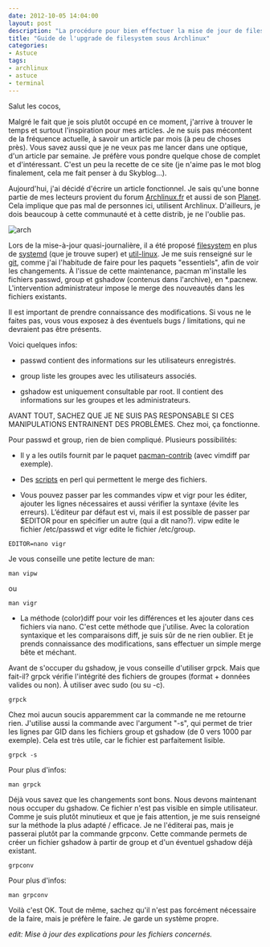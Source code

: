```yaml
---
date: 2012-10-05 14:04:00
layout: post
description: "La procédure pour bien effectuer la mise de jour de filesystem, avec la distribution Archlinux."
title: "Guide de l'upgrade de filesystem sous Archlinux"
categories:
- Astuce
tags:
- archlinux
- astuce
- terminal
---
```


Salut les cocos,

Malgré le fait que je sois plutôt occupé en ce moment, j'arrive à trouver le temps et surtout l'inspiration pour mes articles. Je ne suis pas mécontent de la fréquence actuelle, à savoir un article par mois (à peu de choses près). Vous savez aussi que je ne veux pas me lancer dans une optique, d'un article par semaine. Je préfère vous pondre quelque chose de complet et d'intéressant. C'est un peu la recette de ce site (je n'aime pas le mot blog finalement, cela me fait penser à du Skyblog...).

<!-- more -->

Aujourd'hui, j'ai décidé d'écrire un article fonctionnel. Je sais qu'une bonne partie de mes lecteurs provient du forum [Archlinux.fr](http://forums.archlinux.fr/) et aussi de son [Planet](http://planet.archlinux.fr/). Cela implique que pas mal de personnes ici, utilisent Archlinux. D'ailleurs, je dois beaucoup à cette communauté et à cette distrib, je ne l'oublie pas.

<img class="imgcenter" alt="arch" src="http://linuxien.legtux.org/uploads/images/2012/10/archlinux.png">

Lors de la mise-à-jour quasi-journalière, il a été proposé [filesystem](http://www.archlinux.org/packages/core/any/filesystem/) en plus de [systemd](http://www.archlinux.org/packages/core/x86_64/systemd/) (que je trouve super) et [util-linux](http://www.archlinux.org/packages/core/x86_64/util-linux/). Je me suis renseigné sur le [git](https://projects.archlinux.org/svntogit/packages.git/log/trunk?h=packages/filesystem), comme j'ai l'habitude de faire pour les paquets "essentiels", afin de voir les changements. À l'issue de cette maintenance, pacman m'installe les fichiers passwd, group et gshadow (contenus dans l'archive), en *.pacnew. L'intervention administrateur impose le merge des nouveautés dans les fichiers existants.

Il est important de prendre connaissance des modifications. Si vous ne le faites pas, vous vous exposez à des éventuels bugs / limitations, qui ne devraient pas être présents.

Voici quelques infos:

- passwd contient des informations sur les utilisateurs enregistrés.

- group liste les groupes avec les utilisateurs associés.

- gshadow est uniquement consultable par root. Il contient des informations sur les groupes et les administrateurs.

AVANT TOUT, SACHEZ QUE JE NE SUIS PAS RESPONSABLE SI CES MANIPULATIONS ENTRAINENT DES PROBLÈMES. Chez moi, ça fonctionne.

Pour passwd et group, rien de bien compliqué. Plusieurs possibilités:

- Il y a les outils fournit par le paquet [pacman-contrib](http://www.archlinux.org/packages/community/any/pacman-contrib/) (avec vimdiff par exemple).

- Des [scripts](http://xyne.archlinux.ca/projects/pacnew_scripts/) en perl qui permettent le merge des fichiers.

- Vous pouvez passer par les commandes vipw et vigr pour les éditer, ajouter les lignes nécessaires et aussi vérifier la syntaxe (évite les erreurs). L’éditeur par défaut est vi, mais il est possible de passer par $EDITOR pour en spécifier un autre (qui a dit nano?). vipw edite le fichier /etc/passwd et vigr edite le fichier /etc/group.

`EDITOR=nano vigr`

Je vous conseille une petite lecture de man:

	man vipw

ou

	man vigr

- La méthode (color)diff pour voir les différences et les ajouter dans ces fichiers via nano. C'est cette méthode que j'utilise. Avec la coloration syntaxique et les comparaisons diff, je suis sûr de ne rien oublier. Et je prends connaissance des modifications, sans effectuer un simple merge bête et méchant.

Avant de s'occuper du gshadow, je vous conseille d'utiliser grpck. Mais que fait-il? grpck vérifie l'intégrité des fichiers de groupes (format + données valides ou non). À utiliser avec sudo (ou su -c).

	grpck

Chez moi aucun soucis apparemment car la commande ne me retourne rien. J'utilise aussi la commande avec l'argument "-s", qui permet de trier les lignes par GID dans les fichiers group et gshadow (de 0 vers 1000 par exemple). Cela est très utile, car le fichier est parfaitement lisible.

	grpck -s

Pour plus d'infos:

	man grpck

Déjà vous savez que les changements sont bons. Nous devons maintenant nous occuper du gshadow. Ce fichier n'est pas visible en simple utilisateur. Comme je suis plutôt minutieux et que je fais attention, je me suis renseigné sur la méthode la plus adapté / efficace.
Je ne l'éditerai pas, mais je passerai plutôt par la commande grpconv. Cette commande permets de créer un fichier gshadow à partir de group et d'un éventuel gshadow déjà existant.

	grpconv

Pour plus d'infos:

	man grpconv

Voilà c'est OK. Tout de même, sachez qu'il n'est pas forcément nécessaire de la faire, mais je préfère le faire. Je garde un système propre.


_edit: Mise à jour des explications pour les fichiers concernés._
